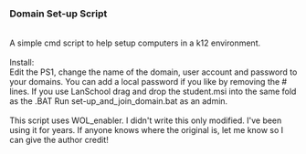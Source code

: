 <h3>Domain Set-up Script</h3>
<br>
A simple cmd script to help setup computers in a k12 environment. 
<br>
<br>
Install:
<br>
Edit the PS1, change the name of the domain, user account and password to your domains. You can add a local password if you like by removing the # lines. If you use LanSchool drag and drop the student.msi into the same fold as the .BAT Run set-up_and_join_domain.bat as an admin. 
<br>
<br>
This script uses WOL_enabler. I didn't write this only modified. I've been using it for years. If anyone knows where the original is, let me know so I can give the author credit!
